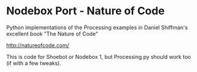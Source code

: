 Nodebox Port - Nature of Code
=============================

Python implementations of the Processing examples in Daniel Shiffman's excellent book "The Nature of Code"

http://natureofcode.com/

This is code for Shoebot or Nodebox 1, but Processing.py should work too (if with a few tweaks).
